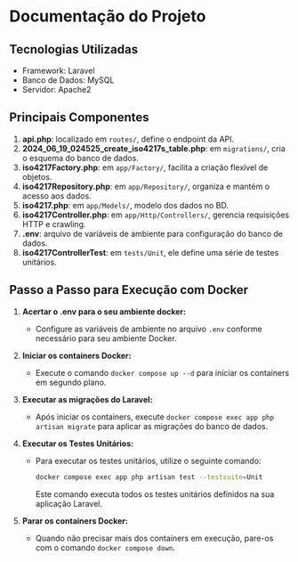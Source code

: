 # Documentação do Projeto

## Tecnologias Utilizadas
- Framework: Laravel
- Banco de Dados: MySQL
- Servidor: Apache2

## Principais Componentes
1. **api.php**: localizado em `routes/`, define o endpoint da API.
2. **2024_06_19_024525_create_iso4217s_table.php**: em `migrations/`, cria o esquema do banco de dados.
3. **iso4217Factory.php**: em `app/Factory/`, facilita a criação flexível de objetos.
4. **iso4217Repository.php**: em `app/Repository/`, organiza e mantém o acesso aos dados.
5. **iso4217.php**: em `app/Models/`, modelo dos dados no BD.
6. **iso4217Controller.php**: em `app/Http/Controllers/`, gerencia requisições HTTP e crawling.
7. **.env**: arquivo de variáveis de ambiente para configuração do banco de dados.
8. **iso4217ControllerTest**: em `tests/Unit`, ele define uma série de testes unitários.

## Passo a Passo para Execução com Docker

1. **Acertar o .env para o seu ambiente docker:**
   - Configure as variáveis de ambiente no arquivo `.env` conforme necessário para seu ambiente Docker.

2. **Iniciar os containers Docker:**
   - Execute o comando `docker compose up --d` para iniciar os containers em segundo plano.

3. **Executar as migrações do Laravel:**
   - Após iniciar os containers, execute `docker compose exec app php artisan migrate` para aplicar as migrações do banco de dados.

4. **Executar os Testes Unitários:**
   - Para executar os testes unitários, utilize o seguinte comando:
     ```bash
     docker compose exec app php artisan test --testsuite=Unit
     ```
     Este comando executa todos os testes unitários definidos na sua aplicação Laravel.

5. **Parar os containers Docker:**
   - Quando não precisar mais dos containers em execução, pare-os com o comando `docker compose down`.
